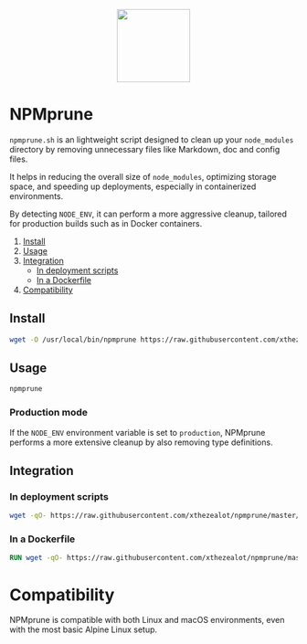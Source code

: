 <p align="center"><img src="https://i.imgur.com/kyxhcwg.png" width="128" height="128"></p>

# NPMprune

`npmprune.sh` is an lightweight script designed to clean up your `node_modules` directory by removing unnecessary files like Markdown, doc and config files.

It helps in reducing the overall size of `node_modules`, optimizing storage space, and speeding up deployments, especially in containerized environments.

By detecting `NODE_ENV`, it can perform a more aggressive cleanup, tailored for production builds such as in Docker containers.

1. [Install](#install)
2. [Usage](#usage)
3. [Integration](#integration)
   - [In deployment scripts](#in-deployment-scripts)
   - [In a Dockerfile](#in-a-dockerfile)
4. [Compatibility](#compatibility)

## Install

```sh
wget -O /usr/local/bin/npmprune https://raw.githubusercontent.com/xthezealot/npmprune/master/npmprune.sh && chmod +x /usr/local/bin/npmprune
```

## Usage

```sh
npmprune
```

### Production mode

If the `NODE_ENV` environment variable is set to `production`, NPMprune performs a more extensive cleanup by also removing type definitions.

## Integration

### In deployment scripts

```sh
wget -qO- https://raw.githubusercontent.com/xthezealot/npmprune/master/npmprune.sh | sh
```

### In a Dockerfile

```dockerfile
RUN wget -qO- https://raw.githubusercontent.com/xthezealot/npmprune/master/npmprune.sh | sh
```

# Compatibility

NPMprune is compatible with both Linux and macOS environments, even with the most basic Alpine Linux setup.
